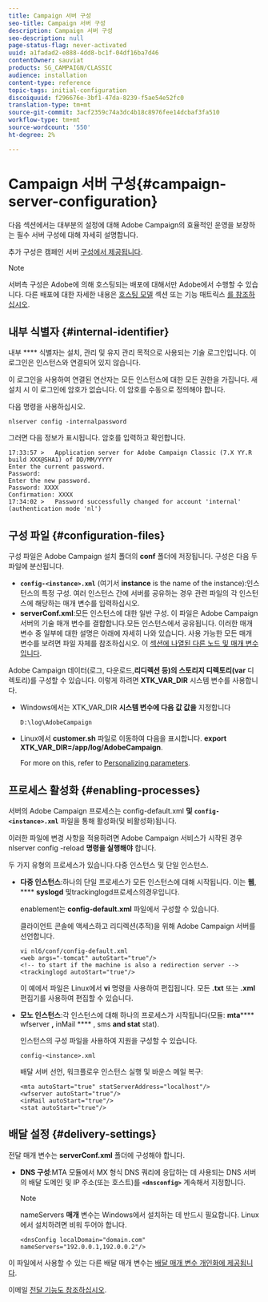 ```yaml
---
title: Campaign 서버 구성
seo-title: Campaign 서버 구성
description: Campaign 서버 구성
seo-description: null
page-status-flag: never-activated
uuid: a1fadad2-e888-4dd8-bc1f-04df16ba7d46
contentOwner: sauviat
products: SG_CAMPAIGN/CLASSIC
audience: installation
content-type: reference
topic-tags: initial-configuration
discoiquuid: f296676e-3bf1-47da-8239-f5ae54e52fc0
translation-type: tm+mt
source-git-commit: 3acf2359c74a3dc4b18c8976fee14dcbaf3fa510
workflow-type: tm+mt
source-wordcount: '550'
ht-degree: 2%

---
```



# Campaign 서버 구성{#campaign-server-configuration}

다음 섹션에서는 대부분의 설정에 대해 Adobe Campaign의 효율적인 운영을 보장하는 필수 서버 구성에 대해 자세히 설명합니다.

추가 구성은 캠페인 서버 [구성에서 제공됩니다](../../installation/using/configuring-campaign-server.md).

>[!NOTE]
>
>서버측 구성은 Adobe에 의해 호스팅되는 배포에 대해서만 Adobe에서 수행할 수 있습니다. 다른 배포에 대한 자세한 내용은 [호스팅 모델](../../installation/using/hosting-models.md) 섹션 또는 기능 매트릭스 [를 참조하십시오](../../installation/using/capability-matrix.md).

## 내부 식별자 {#internal-identifier}

내부 **** 식별자는 설치, 관리 및 유지 관리 목적으로 사용되는 기술 로그인입니다. 이 로그인은 인스턴스와 연결되어 있지 않습니다.

이 로그인을 사용하여 연결된 연산자는 모든 인스턴스에 대한 모든 권한을 가집니다. 새 설치 시 이 로그인에 암호가 없습니다. 이 암호를 수동으로 정의해야 합니다.

다음 명령을 사용하십시오.

```
nlserver config -internalpassword
```

그러면 다음 정보가 표시됩니다. 암호를 입력하고 확인합니다.

```
17:33:57 >   Application server for Adobe Campaign Classic (7.X YY.R build XXX@SHA1) of DD/MM/YYYY
Enter the current password.
Password:
Enter the new password.
Password: XXXX
Confirmation: XXXX
17:34:02 >   Password successfully changed for account 'internal' (authentication mode 'nl')
```

## 구성 파일 {#configuration-files}

구성 파일은 Adobe Campaign 설치 폴더의 **conf** 폴더에 저장됩니다. 구성은 다음 두 파일에 분산됩니다.

* **`config-<instance>.xml`** (여기서 **instance** is the name of the instance):인스턴스의 특정 구성. 여러 인스턴스 간에 서버를 공유하는 경우 관련 파일의 각 인스턴스에 해당하는 매개 변수를 입력하십시오.
* **serverConf.xml**:모든 인스턴스에 대한 일반 구성. 이 파일은 Adobe Campaign 서버의 기술 매개 변수를 결합합니다.모든 인스턴스에서 공유됩니다. 이러한 매개 변수 중 일부에 대한 설명은 아래에 자세히 나와 있습니다. 사용 가능한 모든 매개 변수를 보려면 파일 자체를 참조하십시오. 이 [섹션에 나열된 다른 노드 및 매개 변수입니다](../../installation/using/the-server-configuration-file.md).

Adobe Campaign 데이터(로그, 다운로드,**리디렉션 등)의 스토리지 디렉토리(var** 디렉토리)를 구성할 수 있습니다. 이렇게 하려면 **XTK_VAR_DIR** 시스템 변수를 사용합니다.

* Windows에서는 XTK_VAR_DIR **시스템 변수에 다음 값 값을** 지정합니다

   ```
   D:\log\AdobeCampaign
   ```

* Linux에서 **customer.sh** 파일로 이동하여 다음을 표시합니다. **export XTK_VAR_DIR=/app/log/AdobeCampaign**.

   For more on this, refer to [Personalizing parameters](../../installation/using/installing-packages-with-linux.md#personalizing-parameters).

## 프로세스 활성화 {#enabling-processes}

서버의 Adobe Campaign 프로세스는 config-default.xml **및** **`config-<instance>.xml`** 파일을 통해 활성화(및 비활성화)됩니다.

이러한 파일에 변경 사항을 적용하려면 Adobe Campaign 서비스가 시작된 경우 nlserver config -reload **명령을 실행해야** 합니다.

두 가지 유형의 프로세스가 있습니다.다중 인스턴스 및 단일 인스턴스.

* **다중 인스턴스**:하나의 단일 프로세스가 모든 인스턴스에 대해 시작됩니다. 이는 **웹**, **** **syslogd** 및trackinglogd프로세스의경우입니다.

   enablement는 **config-default.xml** 파일에서 구성할 수 있습니다.

   클라이언트 콘솔에 액세스하고 리디렉션(추적)을 위해 Adobe Campaign 서버를 선언합니다.

   ```
   vi nl6/conf/config-default.xml
   <web args="-tomcat" autoStart="true"/>  
   <!-- to start if the machine is also a redirection server -->  
   <trackinglogd autoStart="true"/>
   ```

   이 예에서 파일은 Linux에서 **vi** 명령을 사용하여 편집됩니다. 모든 **.txt** 또는 **.xml** 편집기를 사용하여 편집할 수 있습니다.

* **모노 인스턴스**:각 인스턴스에 대해 하나의 프로세스가 시작됩니다(모듈: **mta****** wfserver **,** inMail **** , sms **and stat** stat).

   인스턴스의 구성 파일을 사용하여 지원을 구성할 수 있습니다.

   ```
   config-<instance>.xml
   ```

   배달 서버 선언, 워크플로우 인스턴스 실행 및 바운스 메일 복구:

   ```
   <mta autoStart="true" statServerAddress="localhost"/>
   <wfserver autoStart="true"/>  
   <inMail autoStart="true"/>
   <stat autoStart="true"/>
   ```

## 배달 설정 {#delivery-settings}

전달 매개 변수는 **serverConf.xml** 폴더에 구성해야 합니다.

* **DNS 구성**:MTA 모듈에서 MX 형식 DNS 쿼리에 응답하는 데 사용되는 DNS 서버의 배달 도메인 및 IP 주소(또는 호스트)를 **`<dnsconfig>`** 계속해서 지정합니다.

   >[!NOTE]
   >
   >nameServers **매개** 변수는 Windows에서 설치하는 데 반드시 필요합니다. Linux에서 설치하려면 비워 두어야 합니다.

   ```
   <dnsConfig localDomain="domain.com" nameServers="192.0.0.1,192.0.0.2"/>
   ```

이 파일에서 사용할 수 있는 다른 배달 매개 변수는 [배달 매개 변수 개인화에 제공됩니다](../../installation/using/configuring-campaign-server.md#personalizing-delivery-parameters).

이메일 [전달 기능도 참조하십시오](../../installation/using/email-deliverability.md).

